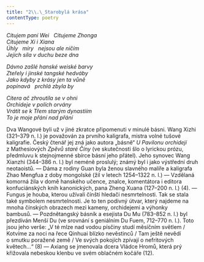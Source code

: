 ```yaml
---
title: "2\\.\_Starobylá krása"
contentType: poetry
---
```


<section>

_Citujem paní Wei   Citujeme Zhonga  
Citujeme Xi i Xiana  
Úhly   míry   nejsou ale ničím  
Jejich síla v duchu beze dna_

</section>

<section>

_Dávno zašlé hanské weiské barvy  
Zteřely i jinské tangské hedváby  
Jako kdyby z krásy jen ta vůně  
popínavá   prchlá zbyla by_

</section>

<section>

_Citera ač zhroutila se v ohni  
Orchideje v polích orvány  
Vrátit se k Třem starým dynastiím  
To je moje přání nad přání_

</section>


<section>

Dva Wangové byli už v jiné zkratce připomenuti v minulé básni. Wang Xizhi (321–379 n. l.) je považován za prvního kaligrafa, mistra volné tušové kaligrafie. Český čtenář jej zná jako autora „básně“ _U_ _Pavilonu_ _orchidejí_ z Mathesiových _Zpěvů_ _staré_ _Číny_ (ve skutečnosti šlo o lyrickou prózu, předmluvu k stejnojmenné sbírce básní jeho přátel). Jeho synovec Wang Xianzhi (344–386 n. l.) byl neméně proslulý; známý byl i jako výstřední druh neo­taoistů. — Dáma z rodiny Guan byla ženou slavného malíře a kaligrafa Zhao Mengfua z doby mongolské (žil v letech 1254–1322 n. l.) — Vzdělaná komorná žila v domě hanského učence, znalce, komentátora i editora konfuciánských knih kanonických, pana Zheng Xuana (127–200 n. l.) (4). — Fungus je houba, kterou užívali čínští hledači nesmrtelnosti. Tak se stala také symbolem nesmrtelnosti. Je to ten podivný útvar, který najdeme na mnoha čínských obrazech mezi kameny, orchidejemi a výhonky bambusů. — Pozdnětangský básník a esejista Du Mu (783–852 n. l.) byl přezdíván Menší Du (ve srovnání s geniálním Du Fuem, 712–770 n. l.). Toto jsou jeho verše: „V té mlze nad vodou písčiny studí měsíčním světlem / Kotvíme za noci na řece Qinhuai blízko nevěstinců / Tam ještě nevědí o smutku poražené země / Ve svých pokojích zpívají o nefritových květech…“ (8) — Axiang se jmenovala dcera Vládce Hromů, která prý křižovala nebeskou klenbu ve svém oblačném kočáře (12).

</section>
